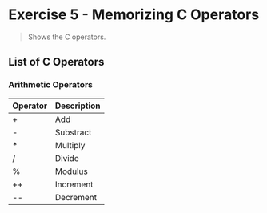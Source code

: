# Exercise 5 - Memorizing C Operators
> Shows the C operators.

## List of C Operators

### Arithmetic Operators
Operator | Description
---------|-------------
+ | Add
- | Substract
* | Multiply
/ | Divide
% | Modulus
++ | Increment
-- | Decrement

